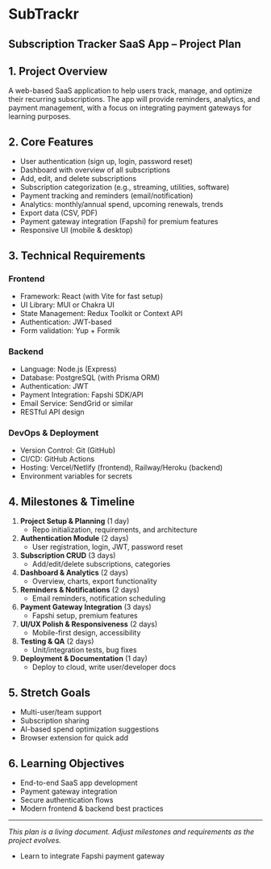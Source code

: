 # SubTrackr

## Subscription Tracker SaaS App – Project Plan

## 1. Project Overview

A web-based SaaS application to help users track, manage, and optimize their recurring subscriptions. The app will provide reminders, analytics, and payment management, with a focus on integrating payment gateways for learning purposes.

## 2. Core Features

- User authentication (sign up, login, password reset)
- Dashboard with overview of all subscriptions
- Add, edit, and delete subscriptions
- Subscription categorization (e.g., streaming, utilities, software)
- Payment tracking and reminders (email/notification)
- Analytics: monthly/annual spend, upcoming renewals, trends
- Export data (CSV, PDF)
- Payment gateway integration (Fapshi) for premium features
- Responsive UI (mobile & desktop)

## 3. Technical Requirements

### Frontend

- Framework: React (with Vite for fast setup)
- UI Library: MUI or Chakra UI
- State Management: Redux Toolkit or Context API
- Authentication: JWT-based
- Form validation: Yup + Formik

### Backend

- Language: Node.js (Express)
- Database: PostgreSQL (with Prisma ORM)
- Authentication: JWT
- Payment Integration: Fapshi SDK/API
- Email Service: SendGrid or similar
- RESTful API design

### DevOps & Deployment

- Version Control: Git (GitHub)
- CI/CD: GitHub Actions
- Hosting: Vercel/Netlify (frontend), Railway/Heroku (backend)
- Environment variables for secrets

## 4. Milestones & Timeline

1. **Project Setup & Planning** (1 day)
   - Repo initialization, requirements, and architecture
2. **Authentication Module** (2 days)
   - User registration, login, JWT, password reset
3. **Subscription CRUD** (3 days)
   - Add/edit/delete subscriptions, categories
4. **Dashboard & Analytics** (2 days)
   - Overview, charts, export functionality
5. **Reminders & Notifications** (2 days)
   - Email reminders, notification scheduling
6. **Payment Gateway Integration** (3 days)
   - Fapshi setup, premium features
7. **UI/UX Polish & Responsiveness** (2 days)
   - Mobile-first design, accessibility
8. **Testing & QA** (2 days)
   - Unit/integration tests, bug fixes
9. **Deployment & Documentation** (1 day)
   - Deploy to cloud, write user/developer docs

## 5. Stretch Goals

- Multi-user/team support
- Subscription sharing
- AI-based spend optimization suggestions
- Browser extension for quick add

## 6. Learning Objectives

- End-to-end SaaS app development
- Payment gateway integration
- Secure authentication flows
- Modern frontend & backend best practices

---

_This plan is a living document. Adjust milestones and requirements as the project evolves._

- Learn to integrate Fapshi payment gateway

